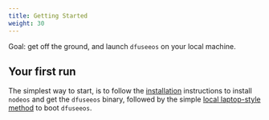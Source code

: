 ```yaml
---
title: Getting Started
weight: 30
---
```


Goal: get off the ground, and launch `dfuseeos` on your local machine.

## Your first run

The simplest way to start, is to follow the
[installation](./installation) instructions to install `nodeos` and
get the `dfuseeos` binary, followed by the simple
[local laptop-style method](./local-instance) to boot `dfuseeos`.
